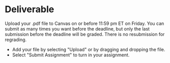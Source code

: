
# Deliverable
Upload your .pdf file to Canvas on or before 11:59 pm ET on Friday. You can submit as many times you want before the deadline, but only the last submission before the deadline will be graded. There is no resubmission for regrading.

- Add your file by selecting "Upload" or by dragging and dropping the file.
- Select "Submit Assignment" to turn in your assignment.
